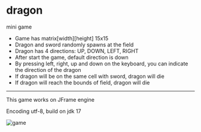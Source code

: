 # dragon
mini game

* Game has matrix[width][height] 15x15
* Dragon and sword randomly spawns at the field
* Dragon has 4 directions: UP, DOWN, LEFT, RIGHT
* After start the game, default direction is down
* By pressing left, right, up and down on the keyboard, you can indicate the direction of the dragon
* If dragon will be on the same cell with sword, dragon will die
* If dragon will reach the bounds of field, dragon will die
----------------------

This game works on JFrame engine

Encoding utf-8, build on jdk 17

![game](https://i.imgur.com/6OO0jhR.png)
